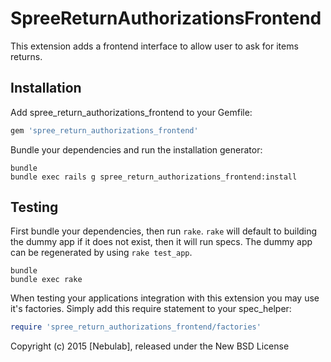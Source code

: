 SpreeReturnAuthorizationsFrontend
=================================

This extension adds a frontend interface to allow user to ask for items returns.

Installation
------------

Add spree_return_authorizations_frontend to your Gemfile:

```ruby
gem 'spree_return_authorizations_frontend'
```

Bundle your dependencies and run the installation generator:

```shell
bundle
bundle exec rails g spree_return_authorizations_frontend:install
```

Testing
-------

First bundle your dependencies, then run `rake`. `rake` will default to building the dummy app if it does not exist, then it will run specs. The dummy app can be regenerated by using `rake test_app`.

```shell
bundle
bundle exec rake
```

When testing your applications integration with this extension you may use it's factories.
Simply add this require statement to your spec_helper:

```ruby
require 'spree_return_authorizations_frontend/factories'
```

Copyright (c) 2015 [Nebulab], released under the New BSD License
